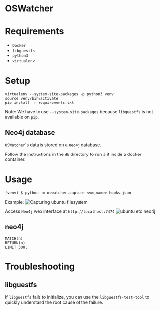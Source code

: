 # OSWatcher

# Requirements

- `Docker`
- `libguestfs`
- `python3`
- `virtualenv`

# Setup

~~~
virtualenv --system-site-packages -p python3 venv
source venv/bin/activate
pip install -r requirements.txt
~~~

Note: We have to use `--system-site-packages` because `libguestfs` is not
available on `pip`.

## Neo4j database

`OSWatcher`'s data is stored on a `neo4j` database.

Follow the instructions in the `db` directory to run a it inside a docker container.

# Usage

~~~
(venv) $ python -m oswatcher.capture <vm_name> hooks.json
~~~

Example:
![Capturing ubuntu filesystem](https://user-images.githubusercontent.com/964610/47535862-14ddbb00-d8c6-11e8-88cd-efa5db339bb8.jpg)

Access `Neo4j` web interface at `http://localhost:7474`
![ubuntu etc neo4j](https://user-images.githubusercontent.com/964610/47535864-18714200-d8c6-11e8-885b-27d17c8d6235.png)

## neo4j

~~~
MATCH(n)
RETURN(n)
LIMIT 300;
~~~

# Troubleshooting

## libguestfs

If `libguestfs` fails to initialize, you can use the `libguestfs-test-tool` to
quickly understand the root cause of the failure.
